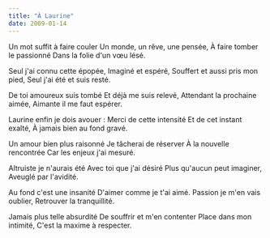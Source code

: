 ```yaml
---
title: "À Laurine"
date: 2009-01-14
---
```


Un mot suffit à faire couler
Un monde, un rêve, une pensée,
À faire tomber le passionné
Dans la folie d'un vœu lésé.

Seul j'ai connu cette épopée,
Imaginé et espéré,
Souffert et aussi pris mon pied,
Seul j'ai été et suis resté.

De toi amoureux suis tombé
Et déjà me suis relevé,
Attendant la prochaine aimée,
Aimante il me faut espérer.

Laurine enfin je dois avouer :
Merci de cette intensité
Et de cet instant exalté,
À jamais bien au fond gravé.

Un amour bien plus raisonné
Je tâcherai de réserver
À la nouvelle rencontrée
Car les enjeux j'ai mesuré.

Altruiste je n'aurais été
Avec toi que j'ai désiré
Plus qu'aucun peut imaginer,
Aveuglé par l'avidité.

Au fond c'est une insanité
D'aimer comme je t'ai aimé.
Passion je m'en vais oublier,
Retrouver la tranquillité.

Jamais plus telle absurdité
De souffrir et m'en contenter
Place dans mon intimité,
C'est la maxime à respecter.
